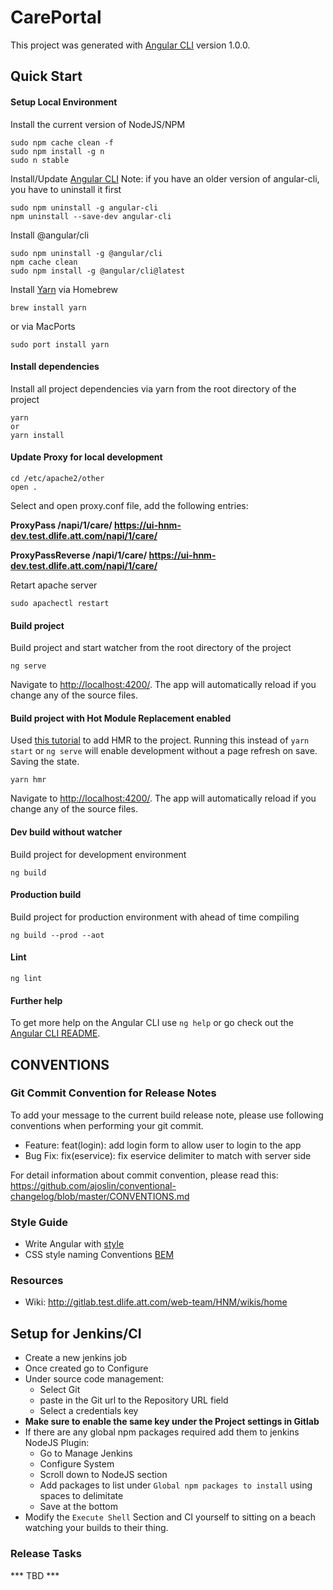 # CarePortal

This project was generated with [Angular CLI](https://github.com/angular/angular-cli) version 1.0.0.

## Quick Start
#### Setup Local Environment
Install the current version of NodeJS/NPM

   	sudo npm cache clean -f
	sudo npm install -g n
	sudo n stable

Install/Update [Angular CLI](https://github.com/angular/angular-cli)
Note: if you have an older version of angular-cli, you have to uninstall it first

    sudo npm uninstall -g angular-cli
    npm uninstall --save-dev angular-cli
    
Install @angular/cli

    sudo npm uninstall -g @angular/cli
    npm cache clean
    sudo npm install -g @angular/cli@latest
    
Install [Yarn](https://yarnpkg.com/en/)
via Homebrew

    brew install yarn
    
or via MacPorts

    sudo port install yarn
    
#### Install dependencies
Install all project dependencies via yarn from the root directory of the project

	yarn
	or
	yarn install

#### Update Proxy for local development

    cd /etc/apache2/other 
    open .
    
Select and open proxy.conf file, add the following entries:

**ProxyPass /napi/1/care/   https://ui-hnm-dev.test.dlife.att.com/napi/1/care/**

**ProxyPassReverse /napi/1/care/  https://ui-hnm-dev.test.dlife.att.com/napi/1/care/**

Retart apache server

    sudo apachectl restart

#### Build project
Build project and start watcher from the root directory of the project

	ng serve
	
Navigate to [http://localhost:4200/](http://localhost:4200/). The app will automatically reload if you change any of the source files.

#### Build project with Hot Module Replacement enabled
Used [this tutorial](https://medium.com/@beeman/tutorial-enable-hrm-in-angular-cli-apps-1b0d13b80130) to add HMR to the project. Running this instead of `yarn start` or `ng serve` will enable development without a page refresh on save.  Saving the state.

	yarn hmr


Navigate to [http://localhost:4200/](http://localhost:4200/). The app will automatically reload if you change any of the source files.
#### Dev build without watcher
Build project for development environment

	ng build

#### Production build
Build project for production environment with ahead of time compiling

	ng build --prod --aot

#### Lint

    ng lint
    
#### Further help

To get more help on the Angular CLI use `ng help` or go check out the [Angular CLI README](https://github.com/angular/angular-cli/blob/master/README.md).

## CONVENTIONS

### Git Commit Convention for Release Notes
To add your message to the current build release note, please use following conventions when performing your git commit.

- Feature: feat(login): add login form to allow user to login to the app
- Bug Fix: fix(eservice): fix eservice delimiter to match with server side

For detail information about commit convention, please read this: <https://github.com/ajoslin/conventional-changelog/blob/master/CONVENTIONS.md>

### Style Guide
* Write Angular with [style](https://angular.io/docs/ts/latest/guide/style-guide.html)
* CSS style naming Conventions [BEM](http://getbem.com/naming/)

### Resources
- Wiki: <http://gitlab.test.dlife.att.com/web-team/HNM/wikis/home>

## Setup for Jenkins/CI
* Create a new jenkins job
* Once created go to Configure
* Under source code management:
	* Select Git
	* paste in the Git url to the Repository URL field
	* Select a credentials key
* **Make sure to enable the same key under the Project settings in Gitlab**
* If there are any global npm packages required add them to jenkins NodeJS Plugin:
	* Go to Manage Jenkins
	* Configure System
	* Scroll down to NodeJS section
	* Add packages to list under `Global npm packages to install` using spaces to delimitate
	* Save at the bottom
* Modify the `Execute Shell` Section and CI yourself to sitting on a beach watching your builds to their thing.

### Release Tasks
*** TBD ***

